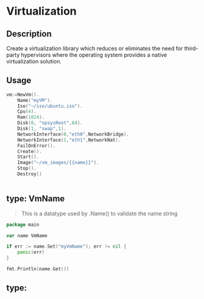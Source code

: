 Virtualization
==============

## Description
Create a virtualization library which reduces or eliminates the need for third-party hypervisors where the operating
system provides a native virtualization solution.

## Usage
```go 
vm:=NewVm().
	Name("myVM").
	Iso("~/iso/ubuntu.iso").
	Cpu(4).
	Ram(1024).
	Disk(0, "opsysRoot",64).
	Disk(1, "swap",1).
    NetworkInterface(0,"eth0",NetworkBridge).
    NetworkInterface(1,"eth1",NetworkNat).
	FailOnError().
	Create().
	Start().
	Image("~/vm_images/{{name}}").
	Stop().
	Destroy()
	
```

## type: VmName
> This is a datatype used by .Name() to validate the name string

```go
package main

var name VmName

if err := name.Set("myVmName"); err != nil {
    panic(err)
}

fmt.Println(name.Get())

```

## type: 
